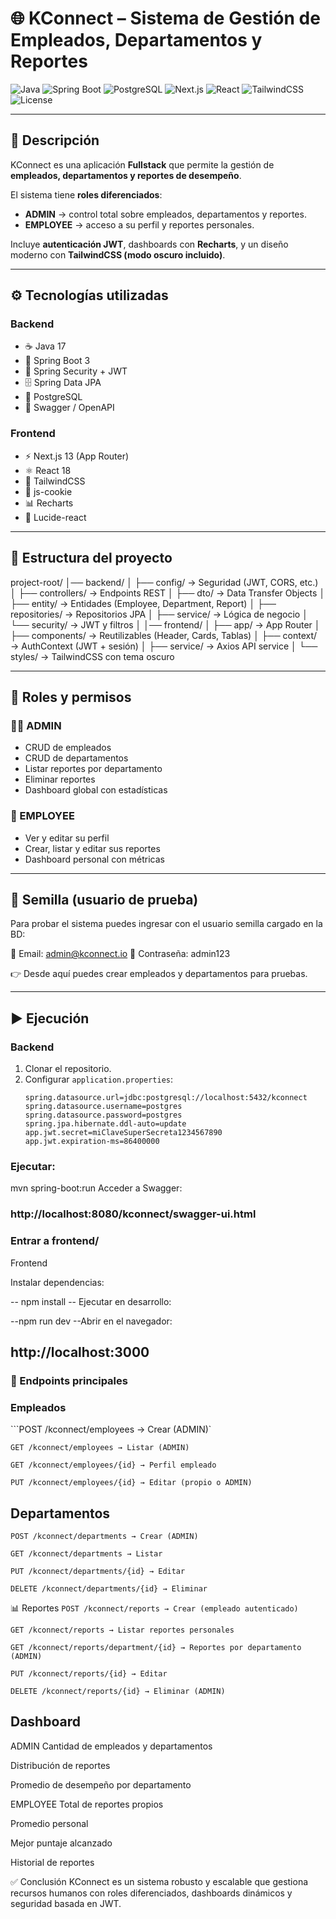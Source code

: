 # 🌐 KConnect – Sistema de Gestión de Empleados, Departamentos y Reportes

![Java](https://img.shields.io/badge/Java-17-orange?logo=java&logoColor=white)
![Spring Boot](https://img.shields.io/badge/Spring%20Boot-3-brightgreen?logo=springboot)
![PostgreSQL](https://img.shields.io/badge/PostgreSQL-15-blue?logo=postgresql)
![Next.js](https://img.shields.io/badge/Next.js-13-black?logo=nextdotjs)
![React](https://img.shields.io/badge/React-18-61dafb?logo=react&logoColor=black)
![TailwindCSS](https://img.shields.io/badge/TailwindCSS-3-38bdf8?logo=tailwindcss)
![License](https://img.shields.io/badge/license-MIT-lightgrey)

---

## 📖 Descripción
KConnect es una aplicación **Fullstack** que permite la gestión de **empleados, departamentos y reportes de desempeño**.  

El sistema tiene **roles diferenciados**:
- **ADMIN** → control total sobre empleados, departamentos y reportes.
- **EMPLOYEE** → acceso a su perfil y reportes personales.

Incluye **autenticación JWT**, dashboards con **Recharts**, y un diseño moderno con **TailwindCSS (modo oscuro incluido)**.

---

## ⚙️ Tecnologías utilizadas

### Backend
- ☕ Java 17  
- 🍃 Spring Boot 3  
- 🔐 Spring Security + JWT  
- 🗄️ Spring Data JPA  
- 🐘 PostgreSQL  
- 📖 Swagger / OpenAPI  

### Frontend
- ⚡ Next.js 13 (App Router)  
- ⚛️ React 18  
- 🎨 TailwindCSS  
- 🍪 js-cookie  
- 📊 Recharts  
- 🎯 Lucide-react  

---

## 📂 Estructura del proyecto

project-root/
│── backend/
│ ├── config/ → Seguridad (JWT, CORS, etc.)
│ ├── controllers/ → Endpoints REST
│ ├── dto/ → Data Transfer Objects
│ ├── entity/ → Entidades (Employee, Department, Report)
│ ├── repositories/ → Repositorios JPA
│ ├── service/ → Lógica de negocio
│ └── security/ → JWT y filtros
│
│── frontend/
│ ├── app/ → App Router
│ ├── components/ → Reutilizables (Header, Cards, Tablas)
│ ├── context/ → AuthContext (JWT + sesión)
│ ├── service/ → Axios API service
│ └── styles/ → TailwindCSS con tema oscuro



---

## 🔑 Roles y permisos

### 👨‍💼 ADMIN
- CRUD de empleados  
- CRUD de departamentos  
- Listar reportes por departamento  
- Eliminar reportes  
- Dashboard global con estadísticas  

### 👷 EMPLOYEE
- Ver y editar su perfil  
- Crear, listar y editar sus reportes  
- Dashboard personal con métricas  

---

## 🌱 Semilla (usuario de prueba)

Para probar el sistema puedes ingresar con el usuario semilla cargado en la BD:

📧 Email: admin@kconnect.io
🔑 Contraseña: admin123



👉 Desde aquí puedes crear empleados y departamentos para pruebas.

---

## ▶️ Ejecución

### Backend
1. Clonar el repositorio.
2. Configurar `application.properties`:
   ```properties
   spring.datasource.url=jdbc:postgresql://localhost:5432/kconnect
   spring.datasource.username=postgres
   spring.datasource.password=postgres
   spring.jpa.hibernate.ddl-auto=update
   app.jwt.secret=miClaveSuperSecreta1234567890
   app.jwt.expiration-ms=86400000

### Ejecutar:


mvn spring-boot:run
Acceder a Swagger:
### http://localhost:8080/kconnect/swagger-ui.html

### Entrar a frontend/
Frontend


Instalar dependencias:

-- npm install
-- Ejecutar en desarrollo:

--npm run dev
--Abrir en el navegador:
## http://localhost:3000

### 📑 Endpoints principales
### Empleados
```POST /kconnect/employees → Crear (ADMIN)`

`GET /kconnect/employees → Listar (ADMIN)`

`GET /kconnect/employees/{id} → Perfil empleado`

```PUT /kconnect/employees/{id} → Editar (propio o ADMIN)```

## Departamentos
`POST /kconnect/departments → Crear (ADMIN)`

`GET /kconnect/departments → Listar`

`PUT /kconnect/departments/{id} → Editar`

`DELETE /kconnect/departments/{id} → Eliminar`

📊 Reportes
`POST /kconnect/reports → Crear (empleado autenticado)`

`GET /kconnect/reports → Listar reportes personales`

`GET /kconnect/reports/department/{id} → Reportes por departamento (ADMIN)`

`PUT /kconnect/reports/{id} → Editar`

`DELETE /kconnect/reports/{id} → Eliminar (ADMIN)`

##  Dashboard
ADMIN
Cantidad de empleados y departamentos

Distribución de reportes

Promedio de desempeño por departamento

EMPLOYEE
Total de reportes propios

Promedio personal

Mejor puntaje alcanzado

Historial de reportes

✅ Conclusión
KConnect es un sistema robusto y escalable que gestiona recursos humanos con roles diferenciados, dashboards dinámicos y seguridad basada en JWT.

